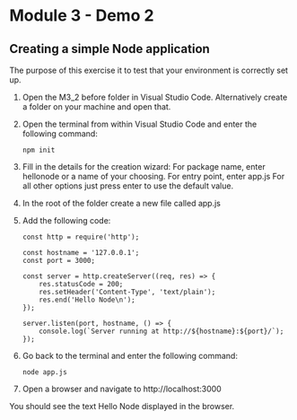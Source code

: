 # Module 3 - Demo 2

## Creating a simple Node application

The purpose of this exercise it to test that your environment is correctly set up.

1. Open the M3_2 before folder in Visual Studio Code.  Alternatively create a folder on your machine and open that.

2. Open the terminal from within Visual Studio Code and enter the following command:
    ```shell
    npm init

3. Fill in the details for the creation wizard:
For package name, enter hellonode or a name of your choosing.
For entry point, enter app.js
For all other options just press enter to use the default value.

4. In the root of the folder create a new file called app.js
5. Add the following code:

    ```shell 
    const http = require('http');

    const hostname = '127.0.0.1';
    const port = 3000;

    const server = http.createServer((req, res) => {
        res.statusCode = 200;
        res.setHeader('Content-Type', 'text/plain');
        res.end('Hello Node\n');
    });

    server.listen(port, hostname, () => {
        console.log(`Server running at http://${hostname}:${port}/`);
    });

6. Go back to the terminal and enter the following command:
    ```shell
    node app.js

7. Open a browser and navigate to http://localhost:3000

You should see the text Hello Node displayed in the browser.


